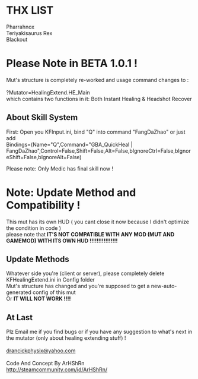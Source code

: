 # THX LIST
Pharrahnox<br>
Teriyakisaurus Rex<br>
Blackout<br>

# Please Note in BETA 1.0.1 !
Mut's structure is completely re-worked and usage command changes to : <br>
<br>
?Mutator=HealingExtend.HE_Main
<br>
which contains two functions in it: Both Instant Healing & Headshot Recover

## About Skill System
First: Open you KFInput.ini, bind "Q" into command "FangDaZhao" or just add<br>
Bindings=(Name="Q",Command="GBA_QuickHeal | FangDaZhao",Control=False,Shift=False,Alt=False,bIgnoreCtrl=False,bIgnoreShift=False,bIgnoreAlt=False)
<br>

Please note: Only Medic has final skill now !

# Note: Update Method and Compatibility !
This mut has its own HUD ( you cant close it now because I didn't optimize the condition in code )<br>
please note that <b>IT'S NOT COMPATIBLE WITH ANY MOD (MUT AND GAMEMOD) WITH ITS OWN HUD !!!!!!!!!!!!!!!!</b>

## Update Methods
Whatever side you're (client or server), please completely delete KFHealingExtend.ini in Config folder<br>
Mut's structure has changed and you're supposed to get a new-auto-generated config of this mut<br>
Or <b>IT WILL NOT WORK !!!!</b>

## At Last<br>
Plz Email me if you find bugs or if you have any suggestion to what's next in the mutator (only about healing extending stuff) !<br>
<br>
drancickphysix@yahoo.com<br>
<br>
Code And Concept By ArHShRn<br>
http://steamcommunity.com/id/ArHShRn/<br>
